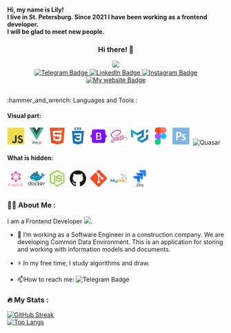 ### <h4> Hi, my name is Lily! </br> I live in St. Petersburg. Since 2021 I have been working as a frontend developer. </br> I will be glad to meet new people.</h4>
### <div align="center"> Hi there! 👋</div>
<div id="header" align="center">  
  <img src="https://user-images.githubusercontent.com/87022711/180642834-c7caae9c-b0ee-4b88-9ed6-e7d6085fb512.gif" width="400"/>  
 <div id="badges">  
  <a href="https://t.me/LilysPictures">  
    <img src="https://img.shields.io/badge/Telegram-%40LilysPictures-9cf" alt="Telegram Badge"/> 
  </a>  
  <a href="https://www.linkedin.com/in/lilyspictures">
    <img src="https://img.shields.io/badge/LinkedInn-@LilysPictures-blue" alt="LinkedIn Badge"/> 
  </a>     
  <a href="https://www.instagram.com/lilyspictures_art">
    <img src="https://img.shields.io/badge/Instagram-@LilysPictures__art-red" alt="Instagram Badge"/>
  </a>  
  <a href="https://www.lilyspictures.com">
    <img src="https://img.shields.io/badge/Website-LilysPictures.com-green" alt="My website Badge"/>
  </a>  
</div>
</div>
<h2> </h2>
:hammer_and_wrench: Languages and Tools :
<div >
 <h4> Visual part: </h4>
 <img src="https://github.com/devicons/devicon/blob/master/icons/javascript/javascript-original.svg" title="JavaScript" alt="JavaScript" width="40" />&nbsp;
 <img src="https://github.com/devicons/devicon/blob/master/icons/vuejs/vuejs-original-wordmark.svg"  title="Vue.js" alt="Vue.js" width="40" height="40"/>&nbsp;
 <img src="https://github.com/devicons/devicon/blob/master/icons/html5/html5-original.svg" title="HTML5" alt="HTML" width="40" height="40"/>&nbsp;
 <img src="https://github.com/devicons/devicon/blob/master/icons/css3/css3-plain-wordmark.svg"  title="CSS3" alt="CSS" width="40" height="40"/>&nbsp;
 <img src="https://github.com/devicons/devicon/blob/master/icons/bootstrap/bootstrap-original.svg"  title="CSS3" alt="CSS" width="40" height="40"/>&nbsp;
 <img src="https://github.com/devicons/devicon/blob/master/icons/sass/sass-original.svg"  title="CSS3" alt="CSS" width="40" height="40"/>&nbsp;
 <img src="https://github.com/devicons/devicon/blob/master/icons/materialui/materialui-original.svg" title="Material UI" alt="Material UI" width="40"/>&nbsp; 
 <img src="https://github.com/devicons/devicon/blob/master/icons/figma/figma-original.svg" title="Figma" alt="Figma" width="40"/>&nbsp; 
 <img src="https://github.com/devicons/devicon/blob/master/icons/photoshop/photoshop-plain.svg" title="Photoshop" alt="Photoshop" width="40"/>&nbsp; 
<img src="https://img.shields.io/badge/-Quasar-blue" title="Quasar" alt="Quasar"/>&nbsp; 
<h4> What is hidden: </h4>
 <img src="https://github.com/devicons/devicon/blob/master/icons/graphql/graphql-plain-wordmark.svg" title="Graphql" alt="Graphql" width="40"/>&nbsp; 
<img src="https://github.com/devicons/devicon/blob/master/icons/docker/docker-original-wordmark.svg" title="Docker" alt="Docker" width="40"/>&nbsp;
<img src="https://github.com/devicons/devicon/blob/master/icons/nodejs/nodejs-plain.svg" title="NodeJS" alt="NodeJS" width="40" height="40"/>&nbsp;
<img src="https://github.com/devicons/devicon/blob/master/icons/github/github-original.svg" title="Github" alt="Github" width="40" height="40"/>&nbsp;
<img src="https://github.com/devicons/devicon/blob/master/icons/git/git-original.svg" title="Github" alt="Github" width="40" height="40"/>&nbsp;
<img src="https://github.com/devicons/devicon/blob/master/icons/mysql/mysql-original-wordmark.svg" title="Mysql" alt="Mysql" width="40" height="40"/>&nbsp;
<img src="https://github.com/devicons/devicon/blob/master/icons/jira/jira-original-wordmark.svg" title="Mysql" alt="Mysql" width="40" height="40"/>&nbsp;
</div>
<h2> </h2>

### :woman_technologist: About Me :
I am a Frontend Developer <img src="https://media.giphy.com/media/WUlplcMpOCEmTGBtBW/giphy.gif" width="30">.
- :telescope: I’m working as a Software Engineer in a construction company. We are developing Common Data Environment. This is an application for storing and working with information models and documents.

- :zap: In my free time, I study algorithms and draw.

- :mailbox:How to reach me:   <img src="https://img.shields.io/badge/Telegram-%40LilysPictures-9cf" alt="Telegram Badge" href="https://t.me/LilysPictures"/> 
   
### :fire: My Stats :
[![GitHub Streak](http://github-readme-streak-stats.herokuapp.com?user=LilysPictures)](https://git.io/streak-stats)</br>
[![Top Langs](https://github-readme-stats.vercel.app/api/top-langs/?username=LilysPictures&layout=compact)](https://github.com/anuraghazra/github-readme-stats)
